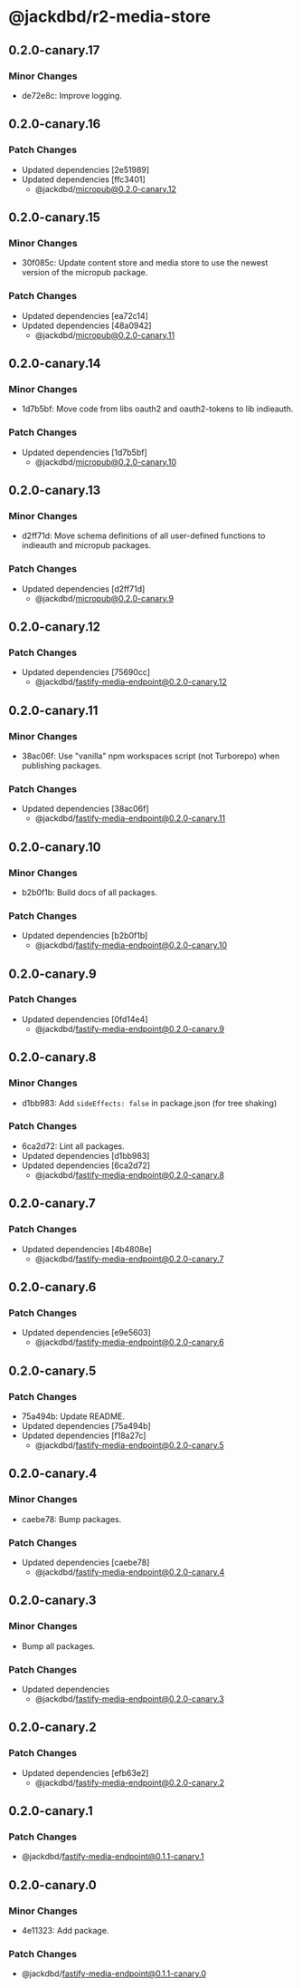 # @jackdbd/r2-media-store

## 0.2.0-canary.17

### Minor Changes

- de72e8c: Improve logging.

## 0.2.0-canary.16

### Patch Changes

- Updated dependencies [2e51989]
- Updated dependencies [ffc3401]
  - @jackdbd/micropub@0.2.0-canary.12

## 0.2.0-canary.15

### Minor Changes

- 30f085c: Update content store and media store to use the newest version of the micropub package.

### Patch Changes

- Updated dependencies [ea72c14]
- Updated dependencies [48a0942]
  - @jackdbd/micropub@0.2.0-canary.11

## 0.2.0-canary.14

### Minor Changes

- 1d7b5bf: Move code from libs oauth2 and oauth2-tokens to lib indieauth.

### Patch Changes

- Updated dependencies [1d7b5bf]
  - @jackdbd/micropub@0.2.0-canary.10

## 0.2.0-canary.13

### Minor Changes

- d2ff71d: Move schema definitions of all user-defined functions to indieauth and micropub packages.

### Patch Changes

- Updated dependencies [d2ff71d]
  - @jackdbd/micropub@0.2.0-canary.9

## 0.2.0-canary.12

### Patch Changes

- Updated dependencies [75690cc]
  - @jackdbd/fastify-media-endpoint@0.2.0-canary.12

## 0.2.0-canary.11

### Minor Changes

- 38ac06f: Use "vanilla" npm workspaces script (not Turborepo) when publishing packages.

### Patch Changes

- Updated dependencies [38ac06f]
  - @jackdbd/fastify-media-endpoint@0.2.0-canary.11

## 0.2.0-canary.10

### Minor Changes

- b2b0f1b: Build docs of all packages.

### Patch Changes

- Updated dependencies [b2b0f1b]
  - @jackdbd/fastify-media-endpoint@0.2.0-canary.10

## 0.2.0-canary.9

### Patch Changes

- Updated dependencies [0fd14e4]
  - @jackdbd/fastify-media-endpoint@0.2.0-canary.9

## 0.2.0-canary.8

### Minor Changes

- d1bb983: Add `sideEffects: false` in package.json (for tree shaking)

### Patch Changes

- 6ca2d72: Lint all packages.
- Updated dependencies [d1bb983]
- Updated dependencies [6ca2d72]
  - @jackdbd/fastify-media-endpoint@0.2.0-canary.8

## 0.2.0-canary.7

### Patch Changes

- Updated dependencies [4b4808e]
  - @jackdbd/fastify-media-endpoint@0.2.0-canary.7

## 0.2.0-canary.6

### Patch Changes

- Updated dependencies [e9e5603]
  - @jackdbd/fastify-media-endpoint@0.2.0-canary.6

## 0.2.0-canary.5

### Patch Changes

- 75a494b: Update README.
- Updated dependencies [75a494b]
- Updated dependencies [f18a27c]
  - @jackdbd/fastify-media-endpoint@0.2.0-canary.5

## 0.2.0-canary.4

### Minor Changes

- caebe78: Bump packages.

### Patch Changes

- Updated dependencies [caebe78]
  - @jackdbd/fastify-media-endpoint@0.2.0-canary.4

## 0.2.0-canary.3

### Minor Changes

- Bump all packages.

### Patch Changes

- Updated dependencies
  - @jackdbd/fastify-media-endpoint@0.2.0-canary.3

## 0.2.0-canary.2

### Patch Changes

- Updated dependencies [efb63e2]
  - @jackdbd/fastify-media-endpoint@0.2.0-canary.2

## 0.2.0-canary.1

### Patch Changes

- @jackdbd/fastify-media-endpoint@0.1.1-canary.1

## 0.2.0-canary.0

### Minor Changes

- 4e11323: Add package.

### Patch Changes

- @jackdbd/fastify-media-endpoint@0.1.1-canary.0
